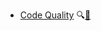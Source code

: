 * [Code Quality](./codeQuality/)
  <trigger for="pop:code-quality-preview">:mag:</trigger>[:scroll:](codeQuality/print.html)

<popover id="pop:code-quality-preview" title="Code Quality :mag:" placement="right">
  <div slot="content">
    <include src="preview.md" />
  </div>
</popover>
